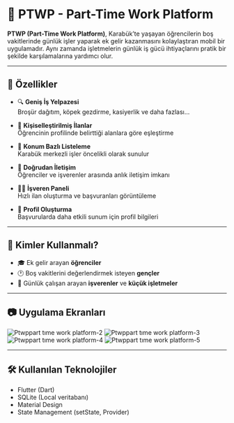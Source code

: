 # 📱 PTWP - Part-Time Work Platform

**PTWP (Part-Time Work Platform)**, Karabük’te yaşayan öğrencilerin boş vakitlerinde günlük işler yaparak ek gelir kazanmasını kolaylaştıran mobil bir uygulamadır. Aynı zamanda işletmelerin günlük iş gücü ihtiyaçlarını pratik bir şekilde karşılamalarına yardımcı olur.

---

## 🚀 Özellikler

- 🔍 **Geniş İş Yelpazesi**  
  Broşür dağıtım, köpek gezdirme, kasiyerlik ve daha fazlası...

- 🎯 **Kişiselleştirilmiş İlanlar**  
  Öğrencinin profilinde belirttiği alanlara göre eşleştirme

- 📍 **Konum Bazlı Listeleme**  
  Karabük merkezli işler öncelikli olarak sunulur

- 💬 **Doğrudan İletişim**  
  Öğrenciler ve işverenler arasında anlık iletişim imkanı

- 🧑‍💼 **İşveren Paneli**  
  Hızlı ilan oluşturma ve başvuranları görüntüleme

- 📝 **Profil Oluşturma**  
  Başvurularda daha etkili sunum için profil bilgileri

---

## 👥 Kimler Kullanmalı?

- 🎓 Ek gelir arayan **öğrenciler**
- 🕐 Boş vakitlerini değerlendirmek isteyen **gençler**
- 🏢 Günlük çalışan arayan **işverenler** ve **küçük işletmeler**

---

## 📷 Uygulama Ekranları


![Ptwppart tıme work platform-2](https://github.com/user-attachments/assets/3cbb33f8-2d42-43ee-a312-464ed58d15be)
![Ptwppart tıme work platform-3](https://github.com/user-attachments/assets/b87c057a-611a-4d9e-9f55-5fa016250188)
![Ptwppart tıme work platform-4](https://github.com/user-attachments/assets/e230a7a6-3399-44ae-8be6-bc60357955de)
![Ptwppart tıme work platform-5](https://github.com/user-attachments/assets/798363f2-d942-4a39-b84b-846be23f2298)

---

## 🛠️ Kullanılan Teknolojiler

- Flutter (Dart)
- SQLite (Local veritabanı)
- Material Design
- State Management (setState, Provider)
